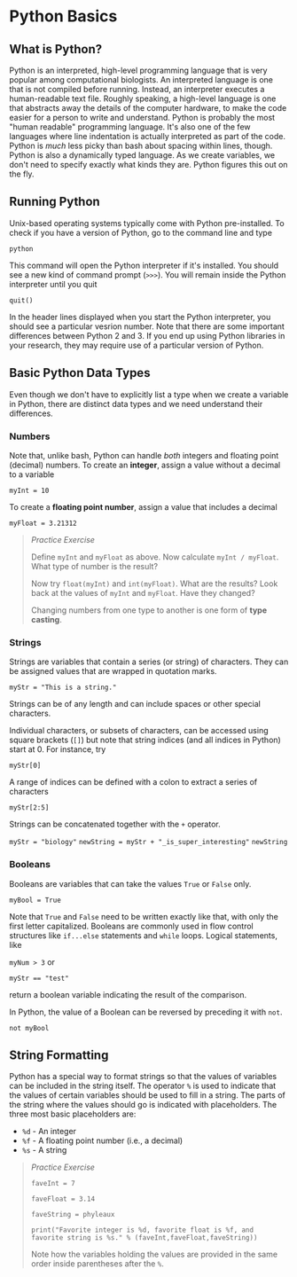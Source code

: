 # Python Basics

## What is Python?

Python is an interpreted, high-level programming language that is very popular among computational biologists. An interpreted language is one that is not compiled before running. Instead, an interpreter executes a human-readable text file. Roughly speaking, a high-level language is one that abstracts away the details of the computer hardware, to make the code easier for a person to write and understand. Python is probably the most "human readable" programming language. It's also one of the few languages where line indentation is actually interpreted as part of the code. Python is _much_ less picky than bash about spacing within lines, though. Python is also a dynamically typed language. As we create variables, we don't need to specify exactly what kinds they are. Python figures this out on the fly.
  
## Running Python

Unix-based operating systems typically come with Python pre-installed. To check if you have a version of Python, go to the command line and type

`python`

This command will open the Python interpreter if it's installed. You should see a new kind of command prompt (`>>>`). You will remain inside the Python interpreter until you quit

`quit()`

In the header lines displayed when you start the Python interpreter, you should see a particular vesrion number. Note that there are some important differences between Python 2 and 3. If you end up using Python libraries in your research, they may require use of a particular version of Python.

## Basic Python Data Types

Even though we don't have to explicitly list a type when we create a variable in Python, there are distinct data types and we need understand their differences.

### Numbers

Note that, unlike bash, Python can handle _both_ integers and floating point (decimal) numbers. To create an __integer__, assign a value without a decimal to a variable

`myInt = 10`

To create a __floating point number__, assign a value that includes a decimal

`myFloat = 3.21312`

> _Practice Exercise_
>
> Define `myInt` and `myFloat` as above. Now calculate `myInt / myFloat`. What type of number is the result?
>
> Now try `float(myInt)` and `int(myFloat)`. What are the results? Look back at the values of `myInt` and `myFloat`. Have they changed?
>
> Changing numbers from one type to another is one form of __type casting__.
    
### Strings 

Strings are variables that contain a series (or string) of characters. They can be assigned values that are wrapped in quotation marks.

`myStr = "This is a string."`

Strings can be of any length and can include spaces or other special characters.

Individual characters, or subsets of characters, can be accessed using square brackets (`[]`) but note that string indices (and all indices in Python) start at 0. For instance, try

`myStr[0]`

A range of indices can be defined with a colon to extract a series of characters

`myStr[2:5]`

Strings can be concatenated together with the `+` operator.

`myStr = "biology"`
`newString = myStr + "_is_super_interesting"`
`newString`
 
      
### Booleans

Booleans are variables that can take the values `True` or `False` only.

`myBool = True`

Note that `True` and `False` need to be written exactly like that, with only the first letter capitalized. Booleans are commonly used in flow control structures like `if...else` statements and `while` loops. Logical statements, like 

`myNum > 3` or 

`myStr == "test"`

return a boolean variable indicating the result of the comparison.

In Python, the value of a Boolean can be reversed by preceding it with `not`.

`not myBool`

## String Formatting

Python has a special way to format strings so that the values of variables can be included in the string itself. The operator `%` is used to indicate that the values of certain variables should be used to fill in a string. The parts of the string where the values should go is indicated with placeholders. The three most basic placeholders are:

- `%d` - An integer
- `%f` - A floating point number (i.e., a decimal)
- `%s` - A string
    
> _Practice Exercise_
>
> `faveInt = 7`
>
> `faveFloat = 3.14`
>
> `faveString = phyleaux`
>
> `print("Favorite integer is %d, favorite float is %f, and favorite string is %s." % (faveInt,faveFloat,faveString))`
>
> Note how the variables holding the values are provided in the same order inside parentheses after the `%`.



